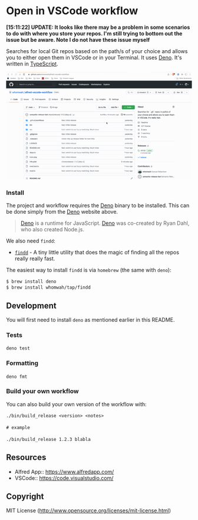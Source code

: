 # Open in VSCode workflow

**[15:11:22] UPDATE: It looks like there may be a problem in some scenarios to
do with where you store your repos. I'm still trying to bottom out the issue but
be aware. Note I do not have these issue myself**

Searches for local Git repos based on the path/s of your choice and allows you
to either open them in VSCode or in your Terminal. It uses
[Deno](https://deno.land/). It's written in
[TypeScript](https://www.typescriptlang.org/).

![VSCode Alfred 5 Workflow](./assets/vscode.gif)

### Install

The project and workflow requires the [Deno](https://deno.land/) binary to be
installed. This can be done simply from the [Deno](https://deno.land/) website
above.

> [Deno](https://deno.land/) is a runtime for JavaScript.
> [Deno](https://deno.land/) was co-created by Ryan Dahl, who also created
> Node.js.

We also need `findd`:

- [`findd`](https://github.com/whomwah/findd) - A tiny little utility that does
  the magic of finding all the repos really really fast.

The easiest way to install `findd` is via `homebrew` (the same with `deno`):

```
$ brew install deno
$ brew install whomwah/tap/findd
```

## Development

You will first need to install `deno` as mentioned earlier in this README.

### Tests

`deno test`

### Formatting

`deno fmt`

### Build your own workflow

You can also build your own version of the workflow with:

```
./bin/build_release <version> <notes>

# example

./bin/build_release 1.2.3 blabla
```

## Resources

- Alfred App:: https://www.alfredapp.com/
- VSCode:: https://code.visualstudio.com/

## Copyright

MIT License (http://www.opensource.org/licenses/mit-license.html)
